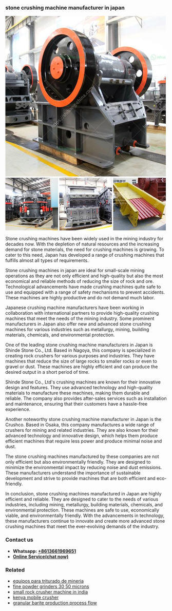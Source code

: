 <h3>stone crushing machine manufacturer in japan</h3><img src='1708587435.jpg' alt=''><p>Stone crushing machines have been widely used in the mining industry for decades now. With the depletion of natural resources and the increasing demand for stone materials, the need for crushing machines is growing. To cater to this need, Japan has developed a range of crushing machines that fulfills almost all types of requirements.</p><p>Stone crushing machines in japan are ideal for small-scale mining operations as they are not only efficient and high-quality but also the most economical and reliable methods of reducing the size of rock and ore. Technological advancements have made crushing machines quite safe to use and equipped with a range of safety mechanisms to prevent accidents. These machines are highly productive and do not demand much labor.</p><p>Japanese crushing machine manufacturers have been working in collaboration with international partners to provide high-quality crushing machines that meet the needs of the mining industry. Some prominent manufacturers in Japan also offer new and advanced stone crushing machines for various industries such as metallurgy, mining, building materials, chemicals, and environmental protection.</p><p>One of the leading stone crushing machine manufacturers in Japan is Shinde Stone Co., Ltd. Based in Nagoya, this company is specialized in creating rock crushers for various purposes and industries. They have machines that reduce the size of large rocks to smaller rocks or even to gravel or dust. These machines are highly efficient and can produce the desired output in a short period of time.</p><p>Shinde Stone Co., Ltd's crushing machines are known for their innovative design and features. They use advanced technology and high-quality materials to manufacture these machines, making them durable and reliable. The company also provides after-sales services such as installation and maintenance, ensuring that their customers have a hassle-free experience.</p><p>Another noteworthy stone crushing machine manufacturer in Japan is the Crushco. Based in Osaka, this company manufactures a wide range of crushers for mining and related industries. They are also known for their advanced technology and innovative design, which helps them produce efficient machines that require less power and produce minimal noise and dust.</p><p>The stone crushing machines manufactured by these companies are not only efficient but also environmentally friendly. They are designed to minimize the environmental impact by reducing noise and dust emissions. These manufacturers understand the importance of sustainable development and strive to provide machines that are both efficient and eco-friendly.</p><p>In conclusion, stone crushing machines manufactured in Japan are highly efficient and reliable. They are designed to cater to the needs of various industries, including mining, metallurgy, building materials, chemicals, and environmental protection. These machines are safe to use, economically viable, and environmentally friendly. With the advancements in technology, these manufacturers continue to innovate and create more advanced stone crushing machines that meet the ever-evolving demands of the industry.</p><h3>Contact us</h3><ul><li><strong>Whatsapp:&nbsp;<a href="https://wa.me/8613661969651">+8613661969651</a></strong></li><li><a href="https://swt.shibang-china.com/?git&amp;zhl&amp;stone crushing machine manufacturer in japan"><strong>Online Service(chat now)</strong></a></li></ul><h3>Related</h3><ul><li><a href='equipos para triturado de mineria.md'>equipos para triturado de mineria</a></li><li><a href='fine powder grinders 30 50 microns.md'>fine powder grinders 30 50 microns</a></li><li><a href='small rock crusher machine in india.md'>small rock crusher machine in india</a></li><li><a href='kenya mobile crusher.md'>kenya mobile crusher</a></li><li><a href='granular barite production process flow.md'>granular barite production process flow</a></li></ul>